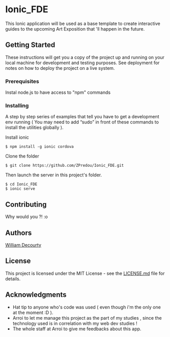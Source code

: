 # Ionic_FDE

This Ionic application will be used as a base template to create interactive guides to the upcoming Art Exposition that 'll happen in the future.

## Getting Started

These instructions will get you a copy of the project up and running on your local machine for development and testing purposes. See deployment for notes on how to deploy the project on a live system.

### Prerequisites

Instal node.js to have access to "npm" commands

### Installing

A step by step series of examples that tell you have to get a development env running ( You may need to add “sudo” in front of these commands to install the utilities globally ).

Install ionic

```
$ npm install -g ionic cordova
```

Clone the folder

```
$ git clone https://github.com/ZPredou/Ionic_FDE.git
```

Then launch the server in this project's folder.

```
$ cd Ionic_FDE
$ ionic serve
```


## Contributing

Why would you ?! :o 


## Authors

[William Decourty](https://github.com/ZPredou)

## License

This project is licensed under the MIT License - see the [LICENSE.md](LICENSE.md) file for details.

## Acknowledgments

* Hat tip to anyone who's code was used ( even though i'm the only one at the moment :D ).
* Arroi to let me manage this project as the part of my studies , since the technology used is in correlation with my web dev studies !
* The whole staff at Arroi to give me feedbacks about this app.
